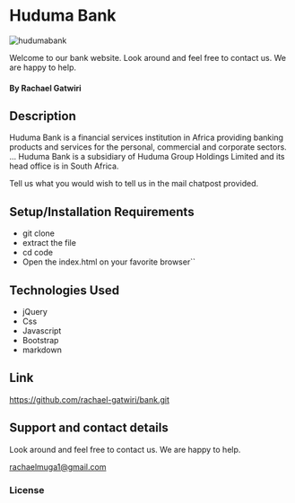 # Huduma Bank

![hudumabank](https://image.shutterstock.com/image-photo/bank-building-260nw-574713295.jpg)


Welcome to our bank website. Look around and feel free to contact us. We are happy to help.


#### By **Rachael Gatwiri**

## Description

 Huduma Bank is a financial services institution in Africa providing banking products and services for the personal, commercial and corporate sectors. ... Huduma Bank is a subsidiary of Huduma Group Holdings Limited and its head office is in South Africa.

Tell us what you would wish to tell us in the mail chatpost provided.
## Setup/Installation Requirements
* git clone 
* extract the file
* cd code
* Open the index.html on your favorite browser``

## Technologies Used

  * jQuery
  * Css
  * Javascript
  * Bootstrap
  * markdown
  ## Link
https://github.com/rachael-gatwiri/bank.git
## Support and contact details
Look around and feel free to contact us. We are happy to help.

rachaelmuga1@gmail.com
### License